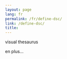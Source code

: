 ```yaml
---
layout: page
lang: fr
permalink: /fr/define-dsc/
link: /define-dsc/
title: 
---
```


visual thesaurus
<!-- more -->
en plus...
